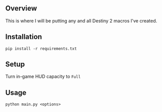 ## Overview

This is where I will be putting any and all Destiny 2 macros I've created.

## Installation

`pip install -r requirements.txt`

## Setup

Turn in-game HUD capacity to `Full`

## Usage

`python main.py <options>`
